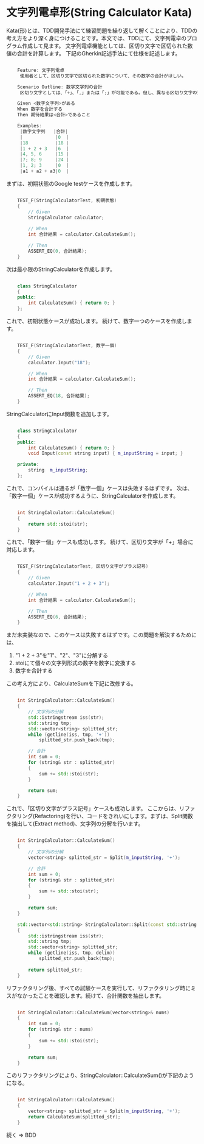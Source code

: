 # 文字列電卓形(String Calculator Kata)
Kata(形)とは、TDD開発手法にて練習問題を繰り返して解くことにより、TDDの考え方をより深く身につけることです。本文では、TDDにて、文字列電卓のプログラム作成して見ます。 文字列電卓機能としては、区切り文字で区切られた数値の合計を計算します。 下記のGherkin記述手法にて仕様を記述します。

``` c++ 

    Feature: 文字列電卓
     使用者として、区切り文字で区切られた数字について、その数字の合計がほしい。

    Scenario Outline: 数字文字列の合計  
     区切り文字としては、「+」、「,」または「;」が可能である。但し、異なる区切り文字の混在は不可である。

    Given <数字文字列>がある
    When 数字を合計する
    Then 期待結果は<合計>であること

    Examples:
     |数字文字列   |合計|
     |            |0  |
     |18          |18 |
     |1 + 2 + 3   |6  |
     |4, 5, 6     |15 |
     |7; 8; 9     |24 |
     |1, 2; 3     |0  |
     |a1 + a2 + a3|0  |
```

まずは、初期状態のGoogle testケースを作成します。

``` c++ 

    TEST_F(StringCalculatorTest, 初期状態)
    {
        // Given
        StringCalculator calculator; 
    
	    // When
        int 合計結果 = calculator.CalculateSum();

	    // Then
        ASSERT_EQ(0, 合計結果);
    }
```

次は最小限のStringCalculatorを作成します。

``` c++ 

    class StringCalculator
    {
    public:
        int CalculateSum() { return 0; }
    };
```

これで、初期状態ケースが成功します。 続けて、数字一つのケースを作成します。

``` c++ 

    TEST_F(StringCalculatorTest, 数字一個)
    {
        // Given
        calculator.Input("18");

        // When
        int 合計結果 = calculator.CalculateSum();

        // Then
        ASSERT_EQ(18, 合計結果);
    }
```

StringCalculatorにInput関数を追加します。

``` c++ 

    class StringCalculator
    {
    public:
        int CalculateSum() { return 0; }
        void Input(const string input) { m_inputString = input; }

    private:
        string  m_inputString;
    };
```

これで、コンパイルは通るが「数字一個」ケースは失敗するはずです。 次は、「数字一個」ケースが成功するように、StringCalculatorを作成します。

``` c++ 

    int StringCalculator::CalculateSum()
    {
        return std::stoi(str);
    }

```

これで、「数字一個」ケースも成功します。 続けて、区切り文字が「+」場合に対応します。

``` c++ 

    TEST_F(StringCalculatorTest, 区切り文字がプラス記号)
    {
        // Given
        calculator.Input("1 + 2 + 3");

        // When
        int 合計結果 = calculator.CalculateSum();

        // Then
        ASSERT_EQ(6, 合計結果);
    }
```

まだ未実装なので、このケースは失敗するはずです。この問題を解決するためには、

1. "1 + 2 + 3"を"1"、"2"、"3"に分解する
2. stoiにて個々の文字列形式の数字を数字に変換する
3. 数字を合計する

この考え方により、CalculateSumを下記に改修する。

``` c++ 

    int StringCalculator::CalculateSum()
    {
        // 文字列の分解
        std::istringstream iss(str);
        std::string tmp;
        std::vector<string> splitted_str;
        while (getline(iss, tmp, '+'))
            splitted_str.push_back(tmp);

        // 合計
        int sum = 0;
        for (string& str : splitted_str)
        {
            sum += std::stoi(str);
        }

        return sum;
    }

```

これで、「区切り文字がプラス記号」ケースも成功します。 ここからは、リファクタリング(Refactoring)を行い、コードをきれいにします。まずは、Split関数を抽出して(Extract method)、文字列の分解を行います。
``` c++ 

    int StringCalculator::CalculateSum()
    {
        // 文字列の分解
        vector<string> splitted_str = Split(m_inputString, '+');

        // 合計
        int sum = 0;
        for (string& str : splitted_str)
        {
            sum += std::stoi(str);
        }

        return sum;
    }

    std::vector<std::string> StringCalculator::Split(const std::string &str, char delim)
    {
        std::istringstream iss(str);
        std::string tmp;
        std::vector<string> splitted_str;
        while (getline(iss, tmp, delim))
            splitted_str.push_back(tmp);
    
        return splitted_str;
    }
```

リファクタリング後、すべての試験ケースを実行して、リファクタリング時にミスがなかったことを確認します。続けて、合計関数を抽出します。

``` c++ 

    int StringCalculator::CalculateSum(vector<string>& nums)
    {
        int sum = 0;
        for (string& str : nums)
        {
            sum += std::stoi(str);
        }

        return sum;
    }
```

このリファクタリングにより、StringCalculator::CalculateSum()が下記のようになる。

``` c++ 

    int StringCalculator::CalculateSum()
    {
        vector<string> splitted_str = Split(m_inputString, '+');
        return CalculateSum(splitted_str);
    }
```

続く => BDD